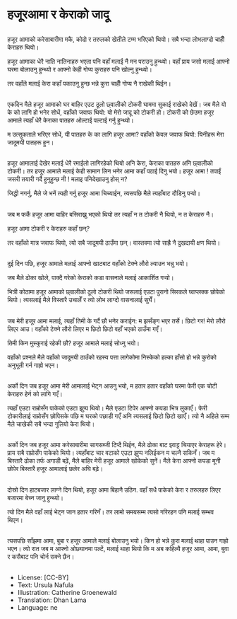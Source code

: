 # हजूरआमा र केराको जादू

##
हजूर आमाको करेसाबारीमा मकै, कोदो र तरुलको खेतीले टम्म भरिएको थियो। सबै भन्दा लोभलाग्दो चाहीँ केराहरु थियो।

हजूर आमाका धेरै नाति नातिनाहरु भएता पनि वहाँ मलाई नै मन पराउनु हुन्थ्यो। वहाँ प्राय जसो मलाई आफ्नो घरमा बोलाउनु हुन्थ्यो र आफ्नो केही गोप्य कुराहरु पनि खोल्नु हुन्थ्यो।

तर वहाँले मलाई केरा कहाँ पकाउनु हुन्छ भन्ने कुरा चाहीँ गोप्य नै राखेकी थिईन।

##
एकदिन मैले हजूर आमाको घर बाहिर एउट ठूलो छ्वालीको टोकरी घाममा सुकाई राखेको देखें। जब मैले यो के को लागि हो भनेर सोधें, वहाँको जवाफ थियो: यो मेरो जादू को टोकरी हो। टोकरी को छेउमा हजूर आमाले त्यहाँ धेरै केराका पातहरु ओल्टाई पल्टाई गर्नु हुन्थ्यो।

म उत्सुकताले भरिएर सोधें, यी पातहरु के का लागि हजूर आमा? वहाँको केवल जवाफ थियो: यिनीहरू मेरा जादूमयी पातहरू हुन।

##
हजूर आमालाई देखेर मलाई धेरै रमाईलो लागिरहेको थियो अनि केरा, केराका पातहरु अनि छ्वालीको टोकरी। तर हजूर आमाले मलाई केही सामान लिन भनेर आमा कहाँ पठाई दिनु भयो। हजूर आमा ! तपाईं जसरी तयारी गर्दै हुनुहुन्छ नी ! मलाइ पनिदेखाउनु होस् न?

जिद्धी नगर्नु, मैले जे भनें त्यही गर्नु हजूर आमा चिच्याईन, त्यसपछि मैले त्यहाँबाट दौडिनु पर्‍यो।

##
जब म फर्के हजूर आमा बाहिर बसिराख्नु भएको थियो तर त्यहाँ न त टोकरी नै थियो, न त केराहरु नै।

हजूर आमा टोकरी र केराहरु कहाँ छन्?

तर वहाँको मात्र जवाफ थियो, त्यो सबै जादूमयी ठाउँमा छन्। वास्तवमा त्यो साह्रै नै दुखदायी क्षण थियो।

##
दुई दिन पछि, हजूर आमाले मलाई आफ्नो खाटबाट वहाँको टेक्ने लौरो ल्याउन भन्नु भयो।

जब मैले ढोका खोले, पाक्दै गरेको केराको कडा वासनाले मलाई आकार्शित गर्‍यो।

भित्री कोठामा हजूर आमाको छ्वालीको ठूलो टोकरी थियो जसलाई एउटा पुरानो सिरकले घ्वाप्लक्क छोपेको थियो। त्यसलाई मैले विस्तारै उचालेँ र त्यो लोभ लाग्दो वासनालाई सुघेँ।

##
जब मेरी हजूर आमा मलाई, त्यहाँ तिमी के गर्दै छौ भनेर कराईन: म झसँङ्ग भएर तर्से। छिटो गर! मेरो लौरो लिएर आउ। वहाँको टेक्ने लौरो लिएर म छिटो छिटो वहाँ भएको ठाउँमा गएँ।

तिमी किन मुस्कुराई रहेकी छौ? हजूर आमाले मलाई सोध्नु भयो।

वहाँको प्रश्नले मैले वहाँको जादूमयी ठाउँको रहस्य पत्ता लागेकोमा निस्केको हल्का हाँसो हो भन्ने कुरोको अनुभूती गर्न गाह्रो भएन।

##
अर्को दिन जब हजूर आमा मेरी आमालाई भेट्न आउनु भयो, म हतार हतार वहाँको घरमा फेरी एक चोटी केराहरु हेर्न को लागि गएँ।

त्यहाँ एउटा राम्रोसँग पाकेको एउटा झुप्प थियो। मैले एउटा टिपेर आफ्नो कपडा भित्र लुकाएँ। फेरी टोकारीलाई राम्रोसँग छोपिसके पछि म घरको पछाडी गएँ अनि त्यसलाई छिटो छिटो खाएँ। त्यो नै अहिले सम्म मैले चाखेकी सबै भन्दा गुलियो केरा थियो।

##
अर्को दिन जब हजूर आमा करेसाबारीमा सागसब्जी टिप्दै थिईन, मैले ढोका बाट झ्वाट्ट चियाएर केराहरू हेरे। प्राय सबै राम्रोसँग पाकेको थियो। त्यहाँबाट चार वटाको एउटा झुप्प नलिईकन म चल्नै सकिनँ। जब म बिस्तारै ढोका तर्फ अगाडी बढ़ें, मैले बाहिर मेरी हजूर आमाले खोकेको सुनें। मैले केरा आफ्नो कपडा मूनी छोपेर बिस्तारै हजूर आमालाई छलेर अघि बढ़े।

##
दोस्रो दिन हाटबजार लाग्ने दिन थियो, हजूर आमा बिहानै उठिन. वहाँ सधै पाकेको केरा र तरुलहरु लिएर बजारमा बेच्न जानु हुन्थ्यो।

त्यो दिन मैले वहाँ लाई भेट्न जान हतार गरिनँ। तर लामो समयसम्म त्यसो गरिरहन पनि मलाई सम्भव थिएन।

##
त्यसपछि साँझमा आमा, बुबा र हजूर आमाले मलाई बोलाउनु भयो। किन हो भन्ने कुरा मलाई थाहा पाउन गाह्रो भएन। त्यो रात जब म आफ्नो ओछ्यानमा पल्टें, मलाई थाहा थियो कि म अब कहिल्यै हजूर आमा, आमा, बुवा र कसैबाट पनि चोर्न सक्ने छैन।

##
* License: [CC-BY]
* Text: Ursula Nafula
* Illustration: Catherine Groenewald
* Translation: Dhan Lama
* Language: ne
